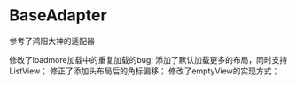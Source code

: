 # BaseAdapter

参考了鸿阳大神的适配器

修改了loadmore加载中的重复加载的bug;
添加了默认加载更多的布局，同时支持ListView；
修正了添加头布局后的角标偏移；
修改了emptyView的实现方式；
